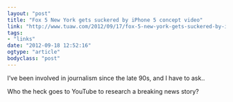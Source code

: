 ```yaml
---
layout: "post"
title: "Fox 5 New York gets suckered by iPhone 5 concept video"
link: "http://www.tuaw.com/2012/09/17/fox-5-new-york-gets-suckered-by-iphone-5-concept-video/"
tags: 
- "links"
date: "2012-09-18 12:52:16"
ogtype: "article"
bodyclass: "post"
---
```


I’ve been involved in journalism since the late 90s, and I have to ask..

Who the heck goes to YouTube to research a breaking news story?